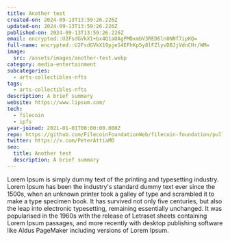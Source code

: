 ```yaml
---
title: Another test
created-on: 2024-09-13T13:59:26.226Z
updated-on: 2024-09-13T13:59:26.226Z
published-on: 2024-09-13T13:59:26.226Z
email: encrypted::U2FsdGVkX1+bx4Q1aOAgPMDxmbV3RED6ln0NNf7ipKQ=
full-name: encrypted::U2FsdGVkX19pjeS4EFhKp5y8lFZlyvDBJjVdnCHr/WM=
image:
  src: /assets/images/another-test.webp
category: media-entertainment
subcategories:
  - arts-collectibles-nfts
tags:
  - arts-collectibles-nfts
description: A brief summary
website: https://www.lipsum.com/
tech:
  - filecoin
  - ipfs
year-joined: 2021-01-01T00:00:00.000Z
repo: https://github.com/FilecoinFoundationWeb/filecoin-foundation/pull/640
twitter: https://x.com/PeterAttiaMD
seo:
  title: Another test
  description: A brief summary
---
```


Lorem Ipsum is simply dummy text of the printing and typesetting industry. Lorem Ipsum has been the industry's standard dummy text ever since the 1500s, when an unknown printer took a galley of type and scrambled it to make a type specimen book. It has survived not only five centuries, but also the leap into electronic typesetting, remaining essentially unchanged. It was popularised in the 1960s with the release of Letraset sheets containing Lorem Ipsum passages, and more recently with desktop publishing software like Aldus PageMaker including versions of Lorem Ipsum.
